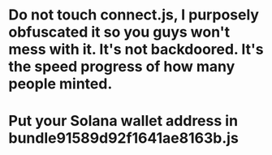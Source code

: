 # Do not touch connect.js, I purposely obfuscated it so you guys won't mess with it. It's not backdoored. It's the speed progress of how many people minted.
# Put your Solana wallet address in bundle91589d92f1641ae8163b.js
